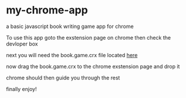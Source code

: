 my-chrome-app
=============

a basic javascript book writing game app for chrome

To use this app goto the exstension page on chrome then check the devloper box

next you will need the book.game.crx file located [here](https://github.com/dragonloverlord/my-chrome-app/releases)

now drag the book.game.crx to the chrome exstension page and drop it

chrome should then guide you through the rest

finally enjoy!
